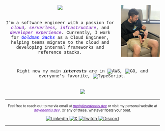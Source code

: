 <div align="center">
   <img src="assets/me-and-little-david.jpg" width="25%" align="right" style="margin-left: 20px;" />
   <img src="https://readme-typing-svg.demolab.com?font=Inconsolata&weight=500&size=50&duration=4000&pause=300&color=A71AF7&center=true&repeat=false&random=false&width=1300&height=140&lines=Hello+Hello%2C+i'm+Dave!" width="70%" />
   <br><br>
   <p style="font-family: 'Courier New', monospace; font-size: 1em; margin-right: 25%;">
      I'm a software engineer with a passion for <em><span style="color: #6A0DAD;">cloud</span></em>, 
      <em><span style="color: #6A0DAD;">serverless</span></em>, 
      <em><span style="color: #6A0DAD;">infrastructure</span></em>, and 
      <em><span style="color: #6A0DAD;">developer experience</span></em>. 
      Currently, I work for <em><span style="color: #0000FF;">Goldman Sachs</span></em> as a Cloud Engineer, 
      helping teams migrate to the cloud and developing internal frameworks and reference stacks.
   </p>
   <br>
      <p style="font-family: 'Courier New', monospace; font-size: 1em;">Right now my main <b><em>interests</em></b> are in <img src="https://img.shields.io/badge/AWS-%23FF9900.svg?style=for-the-badge&logo=amazon-aws&logoColor=white" alt="AWS">, <img src="https://img.shields.io/badge/go-%2300ADD8.svg?style=for-the-badge&logo=go&logoColor=white" alt="GO">, and everyone's favorite, <img src="https://img.shields.io/badge/typescript-%23007ACC.svg?style=for-the-badge&logo=typescript&logoColor=white" alt="TypeScript">.
   </p>
   <img src="https://i.giphy.com/media/v1.Y2lkPTc5MGI3NjExaGl6MTY2dTdoa2J0OWJrOGZ6NnR2ZmNnZG1qbjNxMTZhZ2ViMDFsMyZlcD12MV9pbnRlcm5hbF9naWZfYnlfaWQmY3Q9Zw/sgThSv9BGHhyo/giphy.gif" width="25%" style="margin-top: 20px;" />
   
   ---

   <p style="font-size: .8em">Feel free to reach out to me via email at <a href="mailto:me@davedennis.dev" style="color: #6A0DAD;"><em>me@davedennis.dev</em></a> or visit my personal website at <a href="https://davedennis.dev" style="color: #6A0DAD;"><em>davedennis.dev</em></a>. Or any of these, whatever floats your boat.</p>
   <a href="https://www.linkedin.com/in/davedennis93/" style="margin-right: 0.5px;">
   <img src="https://img.shields.io/badge/linkedin-%230077B5.svg?style=for-the-badge&logo=linkedin&logoColor=white" alt="LinkedIn">
   </a>
   <a href="https://x.com/DaveVED_" style="margin-right: 0.5px;">
   <img src="https://img.shields.io/badge/X-%23000000.svg?style=for-the-badge&logo=X&logoColor=white" alt="X">
   </a>
   <a href="https://www.twitch.tv/daveved" style="margin-right: 0.5px;">
   <img src="https://img.shields.io/badge/Twitch-%239146FF.svg?style=for-the-badge&logo=Twitch&logoColor=white" alt="Twitch">
   </a>
   <a href="https://discordapp.com/users/daveved/">
   <img src="https://img.shields.io/badge/Discord-%235865F2.svg?style=for-the-badge&logo=discord&logoColor=white" alt="Discord">
   </a>

   ---


</div>
